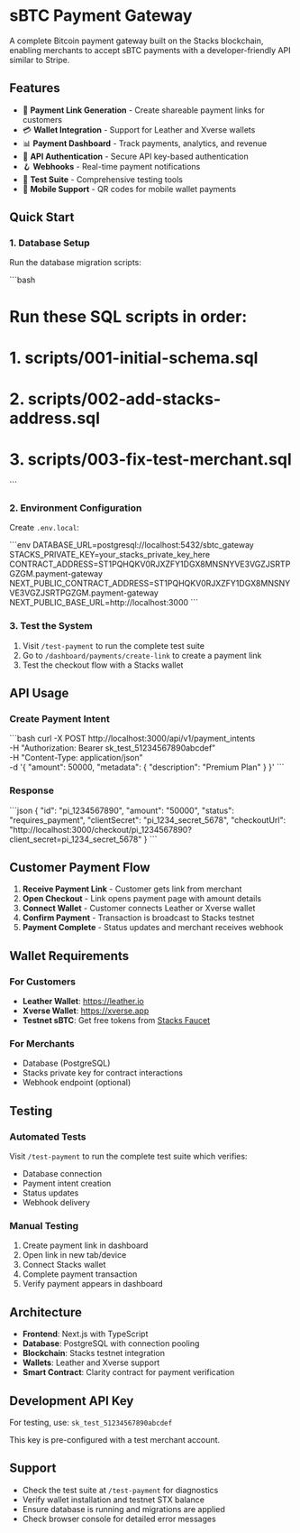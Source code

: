 # sBTC Payment Gateway

A complete Bitcoin payment gateway built on the Stacks blockchain, enabling merchants to accept sBTC payments with a developer-friendly API similar to Stripe.

## Features

- 🔗 **Payment Link Generation** - Create shareable payment links for customers
- 💳 **Wallet Integration** - Support for Leather and Xverse wallets
- 📊 **Payment Dashboard** - Track payments, analytics, and revenue
- 🔐 **API Authentication** - Secure API key-based authentication
- 🪝 **Webhooks** - Real-time payment notifications
- 🧪 **Test Suite** - Comprehensive testing tools
- 📱 **Mobile Support** - QR codes for mobile wallet payments

## Quick Start

### 1. Database Setup

Run the database migration scripts:

\`\`\`bash
# Run these SQL scripts in order:
# 1. scripts/001-initial-schema.sql
# 2. scripts/002-add-stacks-address.sql
# 3. scripts/003-fix-test-merchant.sql
\`\`\`

### 2. Environment Configuration

Create `.env.local`:

\`\`\`env
DATABASE_URL=postgresql://localhost:5432/sbtc_gateway
STACKS_PRIVATE_KEY=your_stacks_private_key_here
CONTRACT_ADDRESS=ST1PQHQKV0RJXZFY1DGX8MNSNYVE3VGZJSRTPGZGM.payment-gateway
NEXT_PUBLIC_CONTRACT_ADDRESS=ST1PQHQKV0RJXZFY1DGX8MNSNYVE3VGZJSRTPGZGM.payment-gateway
NEXT_PUBLIC_BASE_URL=http://localhost:3000
\`\`\`

### 3. Test the System

1. Visit `/test-payment` to run the complete test suite
2. Go to `/dashboard/payments/create-link` to create a payment link
3. Test the checkout flow with a Stacks wallet

## API Usage

### Create Payment Intent

\`\`\`bash
curl -X POST http://localhost:3000/api/v1/payment_intents \
  -H "Authorization: Bearer sk_test_51234567890abcdef" \
  -H "Content-Type: application/json" \
  -d '{
    "amount": 50000,
    "metadata": {
      "description": "Premium Plan"
    }
  }'
\`\`\`

### Response

\`\`\`json
{
  "id": "pi_1234567890",
  "amount": "50000",
  "status": "requires_payment",
  "clientSecret": "pi_1234_secret_5678",
  "checkoutUrl": "http://localhost:3000/checkout/pi_1234567890?client_secret=pi_1234_secret_5678"
}
\`\`\`

## Customer Payment Flow

1. **Receive Payment Link** - Customer gets link from merchant
2. **Open Checkout** - Link opens payment page with amount details
3. **Connect Wallet** - Customer connects Leather or Xverse wallet
4. **Confirm Payment** - Transaction is broadcast to Stacks testnet
5. **Payment Complete** - Status updates and merchant receives webhook

## Wallet Requirements

### For Customers
- **Leather Wallet**: https://leather.io
- **Xverse Wallet**: https://xverse.app
- **Testnet sBTC**: Get free tokens from [Stacks Faucet](https://docs.hiro.so/en/tools/clarinet/sbtc-integration#manual-sbtc-minting-in-unit-tests)

### For Merchants
- Database (PostgreSQL)
- Stacks private key for contract interactions
- Webhook endpoint (optional)

## Testing

### Automated Tests
Visit `/test-payment` to run the complete test suite which verifies:
- Database connection
- Payment intent creation
- Status updates
- Webhook delivery

### Manual Testing
1. Create payment link in dashboard
2. Open link in new tab/device
3. Connect Stacks wallet
4. Complete payment transaction
5. Verify payment appears in dashboard

## Architecture

- **Frontend**: Next.js with TypeScript
- **Database**: PostgreSQL with connection pooling
- **Blockchain**: Stacks testnet integration
- **Wallets**: Leather and Xverse support
- **Smart Contract**: Clarity contract for payment verification

## Development API Key

For testing, use: `sk_test_51234567890abcdef`

This key is pre-configured with a test merchant account.

## Support

- Check the test suite at `/test-payment` for diagnostics
- Verify wallet installation and testnet STX balance
- Ensure database is running and migrations are applied
- Check browser console for detailed error messages
